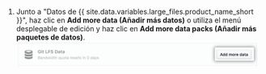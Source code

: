 1. Junto a "Datos de {{ site.data.variables.large_files.product_name_short }}", haz clic en **Add more data (Añadir más datos)** o utiliza el menú desplegable de edición y haz clic en **Add more data packs (Añadir más paquetes de datos)**. ![Botón Agregar más datos](/assets/images/help/billing/data-pack-purchase-more.png)
